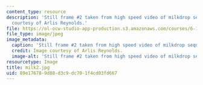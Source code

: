 ```yaml
---
content_type: resource
description: 'Still frame #2 taken from high speed video of milkdrop sequence. Image
  courtesy of Arlis Reynolds.'
file: https://ol-ocw-studio-app-production.s3.amazonaws.com/courses/6-163-strobe-project-laboratory-fall-2005/89e176789d88d3c9dc701f4cd03fd667_milk2.jpg
file_type: image/jpeg
image_metadata:
  caption: 'Still frame #2 taken from high speed video of milkdrop sequence.'
  credit: Image courtesy of Arlis Reynolds.
  image-alt: 'Still frame #2 taken from high speed video of milkdrop sequence.'
resourcetype: Image
title: milk2.jpg
uid: 89e17678-9d88-d3c9-dc70-1f4cd03fd667
---
```


